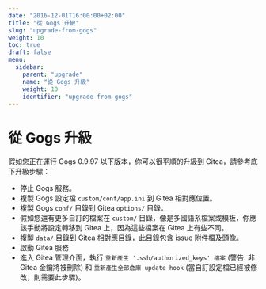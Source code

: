 ```yaml
---
date: "2016-12-01T16:00:00+02:00"
title: "從 Gogs 升級"
slug: "upgrade-from-gogs"
weight: 10
toc: true
draft: false
menu:
  sidebar:
    parent: "upgrade"
    name: "從 Gogs 升級"
    weight: 10
    identifier: "upgrade-from-gogs"
---
```


# 從 Gogs 升級

假如您正在運行 Gogs 0.9.97 以下版本，你可以很平順的升級到 Gitea，請參考底下升級步驟：

* 停止 Gogs 服務。
* 複製 Gogs 設定檔 `custom/conf/app.ini` 到 Gitea 相對應位置。
* 複製 Gogs `conf/` 目錄到 Gitea `options/` 目錄。
* 假如您還有更多自訂的檔案在 `custom/` 目錄，像是多國語系檔案或模板，你應該手動將設定轉移到 Gitea 上，因為這些檔案在 Gitea 上有些不同。
* 複製 `data/` 目錄到 Gitea 相對應目錄，此目錄包含 issue 附件檔及頭像。
* 啟動 Gitea 服務
* 進入 Gitea 管理介面，執行 `重新產生 '.ssh/authorized_keys' 檔案` (警告: 非 Gitea 金鑰將被刪除) 和 `重新產生全部倉庫 update hook` (當自訂設定檔已經被修改，則需要此步驟)。
